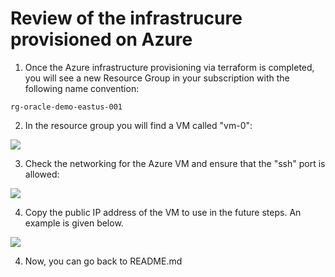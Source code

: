 # Review of the infrastrucure provisioned on Azure


1. Once the Azure infrastructure provisioning via terraform is completed, you will see a new Resource Group in your subscription with the following name convention:

```
rg-oracle-demo-eastus-001
``````

2. In the resource group you will find a VM called "vm-0":

<img src="provisioned.jpg" />


3. Check the networking for the Azure VM and ensure that the "ssh" port is allowed:

<img src="sshport.jpg" />



4. Copy the public IP address of the VM to use in the future steps. An example is given below.

<img src="publicip.jpg" />


4. Now, you can go back to README.md